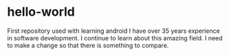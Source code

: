 # hello-world
First repository used with learning android
I have over 35 years experience in software development. I continue to learn about this amazing field.
I need to make a change so that there is something to compare.
